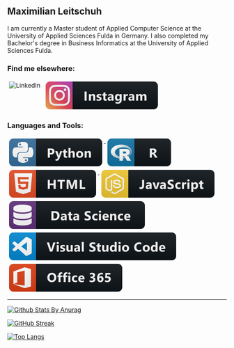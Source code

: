 ## Maximilian Leitschuh

I am currently a Master student of Applied Computer Science at the University of Applied Sciences Fulda in Germany. I also completed my Bachelor's degree in Business Informatics at the University of Applied Sciences Fulda.   

### Find me elsewhere:

<p align="left">

  <a>
    <img src="https://raw.githubusercontent.com/MikeCodesDotNET/MikeCodesDotNET/a8abbf37441f3253f74ea255a47f289208d7568c/Resources/linkedIn.svg" alt="LinkedIn" style="vertical-align:top; margin:4px">
  </a>
  
  <a href="https://www.instagram.com/maximilianleitschuh/">
    <img src="https://github.com/MikeCodesDotNET/ColoredBadges/blob/master/svg/social/instagram.svg" alt="Instagram" style="vertical-align:top; margin:4px">
  </a>

</p>

### Languages and Tools:

<p align="left">

<!-- For more icons please follow  https://github.com/MikeCodesDotNET/ColoredBadges -->
  <a href="#">
    <img src="https://raw.githubusercontent.com/8bithemant/8bithemant/master/svg/dev/languages/python.svg" alt="python" style="vertical-align:top; margin:4px">
  </a>
  
  <a href="#">
    <img src="https://raw.githubusercontent.com/MikeCodesDotNET/ColoredBadges/master/svg/dev/languages/r.svg" alt="r" style="vertical-align:top; margin:4px">
  </a>
  
  <a href="#">
    <img src="https://raw.githubusercontent.com/8bithemant/8bithemant/master/svg/dev/languages/html.svg" alt="html" style="vertical-align:top; margin:4px">
  </a>
  
  <a href="#">
    <img src="https://raw.githubusercontent.com/8bithemant/8bithemant/master/svg/dev/languages/js.svg" alt="js" style="vertical-align:top; margin:4px">
  </a>
  
  <a href="#">
    <img src="https://raw.githubusercontent.com/8bithemant/8bithemant/master/svg/dev/misc/datascience.svg" alt="datascience" style="vertical-align:top; margin:4px">
  </a>
  
  <a href="#">
    <img src="https://raw.githubusercontent.com/8bithemant/8bithemant/master/svg/dev/tools/visualstudio_code.svg" alt="vscode" style="vertical-align:top; margin:4px">
  </a>
  
  <a href="#">
    <img src="https://raw.githubusercontent.com/MikeCodesDotNET/ColoredBadges/master/svg/dev/services/office_365.svg" alt="office 365" style="vertical-align:top; margin:4px">
  </a>

</p>

*************

[![Github Stats By Anurag](https://github-readme-stats.vercel.app/api?username=leitschuh&show_icons=true&title_color=fff&icon_color=79ff97&text_color=9f9f9f&bg_color=151515)](https://github.com/leitschuh/github-readme-stats)

[![GitHub Streak](http://github-readme-streak-stats.herokuapp.com?user=leitschuh&theme=dark&background=000000)](https://git.io/streak-stats)

[![Top Langs](https://github-readme-stats.vercel.app/api/top-langs/?username=leitschuh&layout=compact&theme=vision-friendly-dark)](https://github.com/anuraghazra/github-readme-stats)
